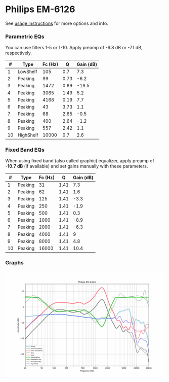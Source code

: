 # Philips EM-6126
See [usage instructions](https://github.com/jaakkopasanen/AutoEq#usage) for more options and info.

### Parametric EQs
You can use filters 1-5 or 1-10. Apply preamp of -6.8 dB or -7.1 dB, respectively.

|   # | Type      |   Fc (Hz) |    Q |   Gain (dB) |
|-----|-----------|-----------|------|-------------|
|   1 | LowShelf  |       105 | 0.7  |         7.3 |
|   2 | Peaking   |        99 | 0.73 |        -6.2 |
|   3 | Peaking   |      1472 | 0.89 |       -19.5 |
|   4 | Peaking   |      3065 | 1.49 |         5.2 |
|   5 | Peaking   |      4168 | 0.19 |         7.7 |
|   6 | Peaking   |        43 | 3.73 |         1.1 |
|   7 | Peaking   |        68 | 2.65 |        -0.5 |
|   8 | Peaking   |       400 | 2.64 |        -1.2 |
|   9 | Peaking   |       557 | 2.42 |         1.1 |
|  10 | HighShelf |     10000 | 0.7  |         2.6 |

### Fixed Band EQs
When using fixed band (also called graphic) equalizer, apply preamp of **-10.7 dB** (if available) and set gains manually with these parameters.

|   # | Type    |   Fc (Hz) |    Q |   Gain (dB) |
|-----|---------|-----------|------|-------------|
|   1 | Peaking |        31 | 1.41 |         7.3 |
|   2 | Peaking |        62 | 1.41 |         1.6 |
|   3 | Peaking |       125 | 1.41 |        -3.3 |
|   4 | Peaking |       250 | 1.41 |        -1.9 |
|   5 | Peaking |       500 | 1.41 |         0.3 |
|   6 | Peaking |      1000 | 1.41 |        -8.9 |
|   7 | Peaking |      2000 | 1.41 |        -6.3 |
|   8 | Peaking |      4000 | 1.41 |         9   |
|   9 | Peaking |      8000 | 1.41 |         4.8 |
|  10 | Peaking |     16000 | 1.41 |        10.4 |

### Graphs
![](./Philips%20EM-6126.png)
